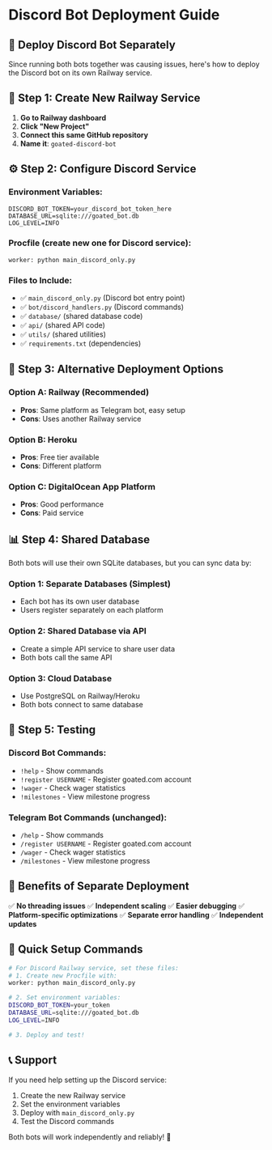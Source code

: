 # Discord Bot Deployment Guide

## 🎯 Deploy Discord Bot Separately

Since running both bots together was causing issues, here's how to deploy the Discord bot on its own Railway service.

## 🚀 Step 1: Create New Railway Service

1. **Go to Railway dashboard**
2. **Click "New Project"**
3. **Connect this same GitHub repository**
4. **Name it**: `goated-discord-bot`

## ⚙️ Step 2: Configure Discord Service

### **Environment Variables**:
```
DISCORD_BOT_TOKEN=your_discord_bot_token_here
DATABASE_URL=sqlite:///goated_bot.db
LOG_LEVEL=INFO
```

### **Procfile** (create new one for Discord service):
```
worker: python main_discord_only.py
```

### **Files to Include**:
- ✅ `main_discord_only.py` (Discord bot entry point)
- ✅ `bot/discord_handlers.py` (Discord commands)
- ✅ `database/` (shared database code)
- ✅ `api/` (shared API code)
- ✅ `utils/` (shared utilities)
- ✅ `requirements.txt` (dependencies)

## 🔧 Step 3: Alternative Deployment Options

### **Option A: Railway (Recommended)**
- **Pros**: Same platform as Telegram bot, easy setup
- **Cons**: Uses another Railway service

### **Option B: Heroku**
- **Pros**: Free tier available
- **Cons**: Different platform

### **Option C: DigitalOcean App Platform**
- **Pros**: Good performance
- **Cons**: Paid service

## 📊 Step 4: Shared Database

Both bots will use their own SQLite databases, but you can sync data by:

### **Option 1: Separate Databases (Simplest)**
- Each bot has its own user database
- Users register separately on each platform

### **Option 2: Shared Database via API**
- Create a simple API service to share user data
- Both bots call the same API

### **Option 3: Cloud Database**
- Use PostgreSQL on Railway/Heroku
- Both bots connect to same database

## 🧪 Step 5: Testing

### **Discord Bot Commands**:
- `!help` - Show commands
- `!register USERNAME` - Register goated.com account
- `!wager` - Check wager statistics
- `!milestones` - View milestone progress

### **Telegram Bot Commands** (unchanged):
- `/help` - Show commands
- `/register USERNAME` - Register goated.com account
- `/wager` - Check wager statistics
- `/milestones` - View milestone progress

## 🎯 Benefits of Separate Deployment

✅ **No threading issues**
✅ **Independent scaling**
✅ **Easier debugging**
✅ **Platform-specific optimizations**
✅ **Separate error handling**
✅ **Independent updates**

## 🔄 Quick Setup Commands

```bash
# For Discord Railway service, set these files:
# 1. Create new Procfile with:
worker: python main_discord_only.py

# 2. Set environment variables:
DISCORD_BOT_TOKEN=your_token
DATABASE_URL=sqlite:///goated_bot.db
LOG_LEVEL=INFO

# 3. Deploy and test!
```

## 📞 Support

If you need help setting up the Discord service:
1. Create the new Railway service
2. Set the environment variables
3. Deploy with `main_discord_only.py`
4. Test the Discord commands

Both bots will work independently and reliably! 🚀

